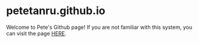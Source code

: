# petetanru.github.io

Welcome to Pete's Github page! If you are not familiar with this system, you can visit the page [HERE](https://petetanru.github.io/).
